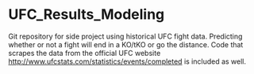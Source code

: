 # UFC_Results_Modeling
Git repository for side project using historical UFC fight data. Predicting whether or not a fight will end in a KO/tKO or go the distance. Code that scrapes the data from the official UFC website http://www.ufcstats.com/statistics/events/completed is included as well.
